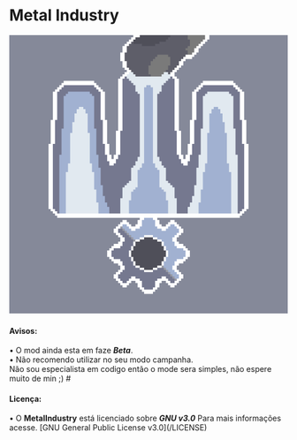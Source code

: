 # Metal Industry
 ![logo](github-pictures/logo.png)
   <h4> Avisos: </h4>
• O mod ainda esta em faze <i><b>Beta</b></i>.<br>
• Não recomendo utilizar no seu modo campanha.<br>
        Não sou especialista em codigo então o mode sera simples, não espere muito de min ;)
# <h4>Licença:</h4>
• O <b>MetalIndustry</b> está licenciado sobre <i><b>GNU v3.0</b></i> Para mais informações acesse. [GNU General Public License v3.0](/LICENSE)
